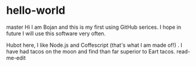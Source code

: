 # hello-world
master
Hi I am Bojan and this is my first using GitHub serices.
I hope in future I will use this software very often.

Hubot here, I like Node.js and Coffescript (that's what I am made of!) .
I have had tacos on the moon and find than far superior to Eart tacos. 
read-me-edit

